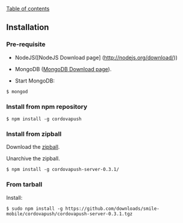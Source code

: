 [Table of contents](../docs)

## Installation

### Pre-requisite

+ NodeJS([NodeJS Download page] (http://nodejs.org/download/))

+ MongoDB ([MongoDB Download page](http://www.mongodb.org/downloads)).

+ Start MongoDB:
```shell
$ mongod
```

### Install from npm repository

```shell
$ npm install -g cordovapush
```

### Install from zipball

Download the [zipball](https://github.com/downloads/smile-mobile/cordovapush/cordovapush-server-0.3.1.zip).

Unarchive the zipball.

```shell
$ npm install -g cordovapush-server-0.3.1/
```

### From tarball

Install:
```shell
$ sudo npm install -g https://github.com/downloads/smile-mobile/cordovapush/cordovapush-server-0.3.1.tgz
```